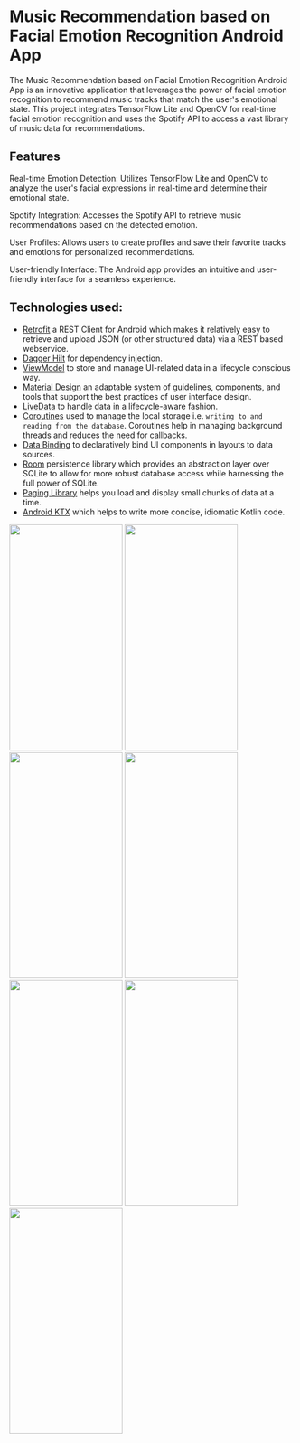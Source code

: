 # Music Recommendation based on Facial Emotion Recognition Android App


The Music Recommendation based on Facial Emotion Recognition Android App is an innovative application that leverages the power of facial emotion recognition to recommend music tracks that match the user's emotional state. This project integrates TensorFlow Lite and OpenCV for real-time facial emotion recognition and uses the Spotify API to access a vast library of music data for recommendations.

## Features
Real-time Emotion Detection: Utilizes TensorFlow Lite and OpenCV to analyze the user's facial expressions in real-time and determine their emotional state.

Spotify Integration: Accesses the Spotify API to retrieve music recommendations based on the detected emotion.

User Profiles: Allows users to create profiles and save their favorite tracks and emotions for personalized recommendations.

User-friendly Interface: The Android app provides an intuitive and user-friendly interface for a seamless experience.

## Technologies used:

* [Retrofit](https://square.github.io/retrofit/) a REST Client for Android which makes it relatively easy to retrieve and upload JSON (or other structured data) via a REST based webservice.
* [Dagger Hilt](https://dagger.dev/hilt/) for dependency injection.
* [ViewModel](https://developer.android.com/topic/libraries/architecture/viewmodel) to store and manage UI-related data in a lifecycle conscious way.
* [Material Design](https://material.io/develop/android/docs/getting-started/) an adaptable system of guidelines, components, and tools that support the best practices of user interface design.
* [LiveData](https://developer.android.com/topic/libraries/architecture/livedata) to handle data in a lifecycle-aware fashion.
* [Coroutines](https://kotlinlang.org/docs/reference/coroutines-overview.html) used to manage the local storage i.e. `writing to and reading from the database`. Coroutines help in managing background threads and reduces the need for callbacks.
* [Data Binding](https://developer.android.com/topic/libraries/data-binding/) to declaratively bind UI components in layouts to data sources.
* [Room](https://developer.android.com/topic/libraries/architecture/room) persistence library which provides an abstraction layer over SQLite to allow for more robust database access while harnessing the full power of SQLite.
* [Paging Library](https://developer.android.com/topic/libraries/architecture/paging) helps you load and display small chunks of data at a time.
* [Android KTX](https://developer.android.com/kotlin/ktx) which helps to write more concise, idiomatic Kotlin code.


<img src="https://github.com/Sushank21/Facial_Emotion_Recognition/assets/94138368/5fb99e27-9ac6-4021-96c7-be380663922b" width="200" height="400">
<img src="https://github.com/Sushank21/Facial_Emotion_Recognition/assets/94138368/4724cd69-1b38-41cd-abbd-0af96dd60280" width="200" height="400">
<img src="https://github.com/Sushank21/Facial_Emotion_Recognition/assets/94138368/2850163c-510d-4de3-8dae-24962bf298fe" width="200" height="400">
<img src="https://github.com/Sushank21/Facial_Emotion_Recognition/assets/94138368/314e7609-91b9-4452-af9c-b46f8e1e32ff" width="200" height="400">
<img src="https://github.com/Sushank21/Emotion-Based-Music-Recommendation-System/assets/94138368/48ba7614-3e69-4f0e-bd25-bbc1e7a75014" width="200" height="400">
<img src="https://github.com/Sushank21/Emotion-Based-Music-Recommendation-System/assets/94138368/9b3adb6f-7baf-4162-a6c6-751e42173e11)" width="200" height="400">
<img src="https://github.com/Sushank21/Emotion-Based-Music-Recommendation-System/assets/94138368/5f47b01e-4f83-4aee-a1c2-ce798a6740a4" width="200" height="400">
